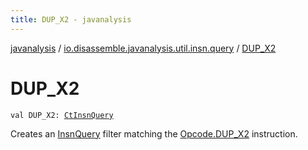```yaml
---
title: DUP_X2 - javanalysis
---
```


[javanalysis](../index.html) / [io.disassemble.javanalysis.util.insn.query](index.html) / [DUP_X2](./-d-u-p_-x2.html)

# DUP_X2

`val DUP_X2: `[`CtInsnQuery`](-ct-insn-query/index.html)

Creates an [InsnQuery](-insn-query/index.html) filter matching the [Opcode.DUP_X2](#) instruction.

